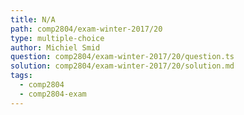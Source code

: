 ```yaml
---
title: N/A
path: comp2804/exam-winter-2017/20
type: multiple-choice
author: Michiel Smid
question: comp2804/exam-winter-2017/20/question.ts
solution: comp2804/exam-winter-2017/20/solution.md
tags:
  - comp2804
  - comp2804-exam
---
```

